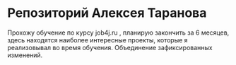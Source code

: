 # Репозиторий Алексея Таранова

Прохожу обучение по курсу job4j.ru , планирую закончить за 6 месяцев,
здесь находятся наиболее интересные проекты, которые я реализовывал во время обучения.
Объединение зафиксированных изменений.